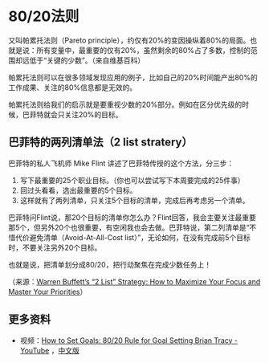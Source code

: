 # 80/20法则

又叫帕累托法则（Pareto principle），约仅有20%的变因操纵着80%的局面。也就是说：所有变量中，最重要的仅有20%，虽然剩余的80%占了多数，控制的范围却远低于“关键的少数”。（来自维基百科）

帕累托法则可以在很多领域发现应用的例子，比如自己的20%时间能产出80%的工作成果、关注的80%信息都是无效的。

帕累托法则给我们的启示就是要重视少数的20%部分。例如在区分优先级的时候，巴菲特就会只关注20%的目标。


## 巴菲特的两列清单法（2 list stratery）

巴菲特的私人飞机师 Mike Flint 讲述了巴菲特传授的这个方法，分三步：

1. 写下最重要的25个职业目标。（你也可以尝试写下本周要完成的25件事）
2. 回过头看看，选出最重要的5个目标。
3. 这样就有了两列清单，只关注5个目标的清单，完成后再考虑另一个清单。

巴菲特问Flint说，那20个目标的清单你怎么办？Flint回答，我会主要关注最重要那5个，但另外20个也很重要，有空闲我也会去做。巴菲特说，第二列清单是“不惜代价避免清单（Avoid-At-All-Cost list）”，无论如何，在没有完成前5个目标时，不要关注另外20个目标。

也就是说，把清单划分成80/20，把行动聚焦在完成少数任务上！

（来源：[Warren Buffett’s “2 List” Strategy: How to Maximize Your Focus and Master Your Priorities](https://jamesclear.com/buffett-focus)）


## 更多资料

- 视频：[How to Set Goals: 80/20 Rule for Goal Setting Brian Tracy - YouTube](https://www.youtube.com/watch?v=cdiApKj3QPg) ，[中文版](https://www.yxgapp.com/video/dcc342e5-0b16-4114-846a-b34d51570c6a.html)